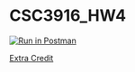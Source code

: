 # CSC3916_HW4

[![Run in Postman](https://run.pstmn.io/button.svg)](https://app.getpostman.com/run-collection/f17eedacd1242af83c2d#?env%5BCSC3916_HW4_Lie%5D=W3sia2V5IjoidG9rZW4iLCJ2YWx1ZSI6IiIsImVuYWJsZWQiOnRydWV9LHsia2V5IjoicmFuZG9tX3VzZXJuYW1lIiwidmFsdWUiOiIiLCJlbmFibGVkIjp0cnVlfSx7ImtleSI6InJhbmRvbV9wYXNzd29yZCIsInZhbHVlIjoiIiwiZW5hYmxlZCI6dHJ1ZX0seyJrZXkiOiJyYW5kb21fbmFtZSIsInZhbHVlIjoiIiwiZW5hYmxlZCI6dHJ1ZX1d)

[Extra Credit](https://github.com/tobby-lie/CSC3916_HW04/blob/main/CSC3916_HW4_ExtraCredit_Lie.pdf)

